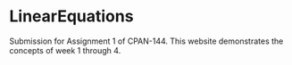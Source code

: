 # LinearEquations
Submission for Assignment 1 of CPAN-144. This website demonstrates the concepts of week 1 through 4. 

